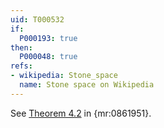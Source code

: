 ```yaml
---
uid: T000532
if:
  P000193: true
then:
  P000048: true
refs:
- wikipedia: Stone_space
  name: Stone space on Wikipedia
---
```

See [Theorem 4.2](https://www.google.com/books/edition/Stone_Spaces/CiWwoLNbpykC?gbpv=1&pg=PA69) in {mr:0861951}.

